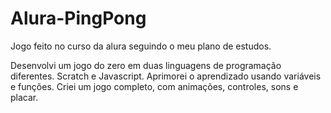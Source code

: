 # Alura-PingPong
Jogo feito no curso da alura seguindo o meu plano de estudos.

Desenvolvi um jogo do zero em duas linguagens de programação diferentes.
  Scratch e Javascript.
Aprimorei o aprendizado usando variáveis e funções.
Criei um jogo completo, com animações, controles, sons e placar.
